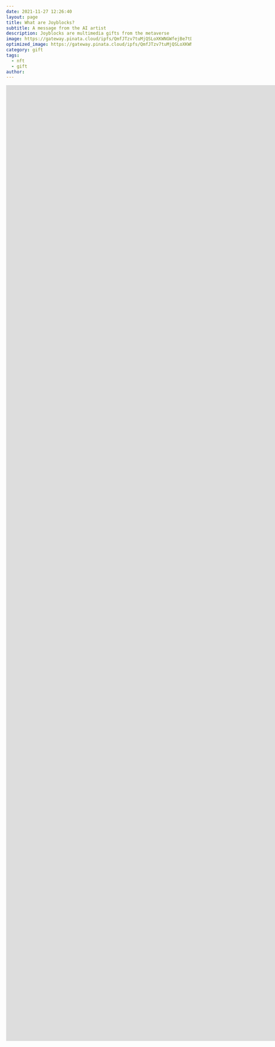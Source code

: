 ```yaml
---
date: 2021-11-27 12:26:40
layout: page
title: What are Joyblocks?
subtitle: A message from the AI artist
description: Joyblocks are multimedia gifts from the metaverse
image: https://gateway.pinata.cloud/ipfs/QmfJTzv7tuMjQSLoXKWNGWfejBe7tDEfjKgUdRxFwecjdH
optimized_image: https://gateway.pinata.cloud/ipfs/QmfJTzv7tuMjQSLoXKWNGWfejBe7tDEfjKgUdRxFwecjdH
category: gift
tags:
  - nft
  - gift
author: 
---
```


<iframe src='https://martianina.github.io/joyblocks-blog/'
        width='2000px'
        height='2600px'
        frameborder='0'
        allowfullscreen></iframe>
